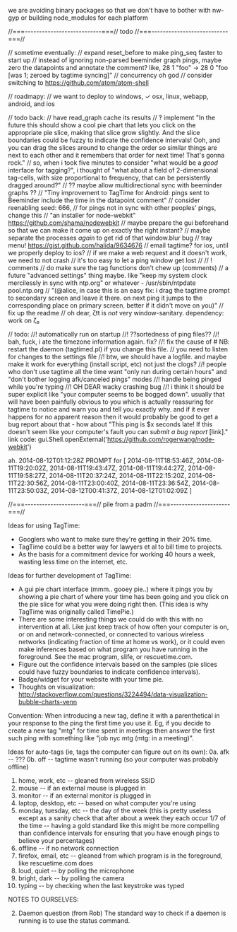 we are avoiding binary packages so that we don't have to bother with nw-gyp or building node_modules for each platform

//===---------------------------===// todo //===---------------------------===//

// sometime eventually:
// expand reset_before to make ping_seq faster to start up
// instead of ignoring non-parsed beeminder graph pings, maybe zero the datapoints and annotate the comment? like, 28 1 "foo" → 28 0 "foo [was 1; zeroed by tagtime syncing]"
// concurrency oh god
// consider switching to https://github.com/atom/atom-shell

// roadmapy:
// we want to deploy to windows, ✓ osx, linux, webapp, android, and ios

// todo back:
// have read_graph cache its results
// ‽ implement "In the future this should show a cool pie chart that lets you click on the appropriate pie slice, making that slice grow slightly. And the slice boundaries could be fuzzy to indicate the confidence intervals! Ooh, and you can drag the slices around to change the order so similar things are next to each other and it remembers that order for next time! That's gonna rock."
//    so, when i took five minutes to consider "what would be a *good* interface for tagging?", i thought of "what about a field of 2-dimensional tag-cells, with size proportional to frequency, that can be persistently dragged around?"
// ?? maybe allow multidirectional sync with beeminder graphs ??
// "Tiny improvement to TagTime for Android: pings sent to Beeminder include the time in the datapoint comment"
// consider reenabling seed: 666, // for pings not in sync with other peoples' pings, change this
// "an installer for node-webkit" https://github.com/shama/nodewebkit
// maybe prepare the gui beforehand so that we can make it come up on exactly the right instant?
// maybe separate the processes *again* to get rid of that window.blur bug
// tray menu! https://gist.github.com/halida/9634676
// email tagtime? for ios, until we properly deploy to ios?
// if we make a web request and it doesn't work, we need to not crash
// it's too easy to let a ping window get lost
// // ! comments
// do make sure the tag functions don't chew up (comments)
// a future "advanced settings" thing maybe. like "keep my system clock mercilessly in sync with ntp.org" or whatever - /usr/sbin/ntpdate pool.ntp.org
// "(@alice, in case this is an easy fix: i drag the tagtime prompt to secondary screen and leave it there. on next ping it jumps to the corresponding place on primary screen. better if it didn't move on you)"
// fix up the readme
// oh dear, ζtt is _not_ very window-sanitary. dependency: work on ζ₀

// todo:
//! automatically run on startup
//! ??sortedness of ping files??
//! bah, fuck, i ate the timezone information again. fix?
//! fix the cause of # NB: restart the daemon (tagtimed.pl) if you change this file. // you need to listen for changes to the settings file
//! btw, we should have a logfile. and maybe make it work for everything (install script, etc) not just the clogs?
//! people who don't use tagtime all the time want "only run during certain hours" and "don't bother logging afk/canceled pings" modes
//! handle being pinged while you're typing
//! OH DEAR wacky crashing bug
//!    i think it should be super explicit like "your computer seems to be bogged down". usually that will have been painfully obvious to you which is actually reassuring for tagtime to notice and warn you and tell you exactly why. and if it ever happens for no apparent reason then it would probably be good to get a bug report about that - how about "This ping is $x seconds late! If this doesn't seem like your computer's fault you can _submit a bug report_ [link]." link code: gui.Shell.openExternal('https://github.com/rogerwang/node-webkit')

ah.
2014-08-12T01:12:28Z PROMPT for [ 2014-08-11T18:53:46Z,
  2014-08-11T19:20:02Z,
  2014-08-11T19:43:47Z,
  2014-08-11T19:44:27Z,
  2014-08-11T19:58:27Z,
  2014-08-11T20:37:24Z,
  2014-08-11T22:15:20Z,
  2014-08-11T22:30:56Z,
  2014-08-11T23:00:40Z,
  2014-08-11T23:36:54Z,
  2014-08-11T23:50:03Z,
  2014-08-12T00:41:37Z,
  2014-08-12T01:02:09Z ]

//===---------------------===// pile from a padm //===---------------------===//

Ideas for using TagTime:
* Googlers who want to make sure they're getting in their 20% time. 
* TagTime could be a better way for lawyers et al to bill time to projects.
* As the basis for a commitment device for working 40 hours a week, wasting less time on the internet, etc.  

Ideas for further development of TagTime:
* A gui pie chart interface (mmm.. gooey pie..) where it pings you by 
  showing a pie chart of where your time has been going and you click on 
  the pie slice for what you were doing right then. (This idea is why TagTime 
  was originally called TimePie.)
* There are some interesting things we could do with this with no 
  intervention at all.  Like just keep track of how often your
  computer is on, or on and network-connected, or connected to various 
  wireless networks (indicating fraction of time at home vs work), or
  it could even make inferences based on what program you have running
  in the foreground.  See the mac program, slife, or rescuetime.com.
* Figure out the confidence intervals based on the samples (pie slices 
  could have fuzzy boundaries to indicate confidence intervals).
* Badge/widget for your website with your time pie.
* Thoughts on visualization: http://stackoverflow.com/questions/3224494/data-visualization-bubble-charts-venn

Convention: When introducing a new tag, define it with a parenthetical in your response to the ping the first time you use it.  Eg, if you decide to create a new tag "mtg" for time spent in meetings then answer the first such ping with something like "job nyc mtg (mtg: in a meeting)".

Ideas for auto-tags (ie, tags the computer can figure out on its own):
0a. afk -- ???
0b. off -- tagtime wasn't running (so your computer was probably offline)
1. home, work, etc -- gleaned from wireless SSID
2. mouse -- if an external mouse is plugged in
3. monitor -- if an external monitor is plugged in
4. laptop, desktop, etc -- based on what computer you're using
5. monday, tuesday, etc -- the day of the week (this is pretty useless except as a sanity check that after about a week they each occur 1/7 of the time -- having a gold standard like this might be more compelling than confidence intervals for ensuring that you have enough pings to believe your percentages) 
6. offline -- if no network connection
7. firefox, email, etc -- gleaned from which program is in the foreground, like rescuetime.com does
8. loud, quiet -- by polling the microphone
9. bright, dark -- by polling the camera   
10. typing -- by checking when the last keystroke was typed

NOTES TO OURSELVES:

2. Daemon question (from Rob)
The standard way to check if a daemon is running is to use the status command.
